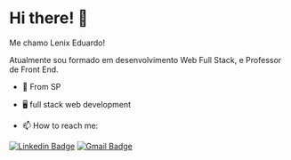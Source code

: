 # Hi there!   👋

Me chamo Lenix Eduardo!

Atualmente sou formado em desenvolvimento Web Full Stack, e Professor de Front End.


- 📍 From SP 
- 🖥 full stack web development 




- 📫 How to reach me: 

[![Linkedin Badge](https://img.shields.io/badge/-Lenix%20Eduardo-6633cc?style=flat-square&logo=Linkedin&logoColor=white&link=https://www.linkedin.com/in/lenix-eduardo-178b60131/)](https://www.linkedin.com/in/lenix-eduardo-178b60131/) 
[![Gmail Badge](https://img.shields.io/badge/-lenix.camargo@gmail.com-6633cc?style=flat-square&logo=Gmail&logoColor=white&link=mailto:lenix.camargo@gmail.com)](mailto:lenix.camargo@gmail.com)


